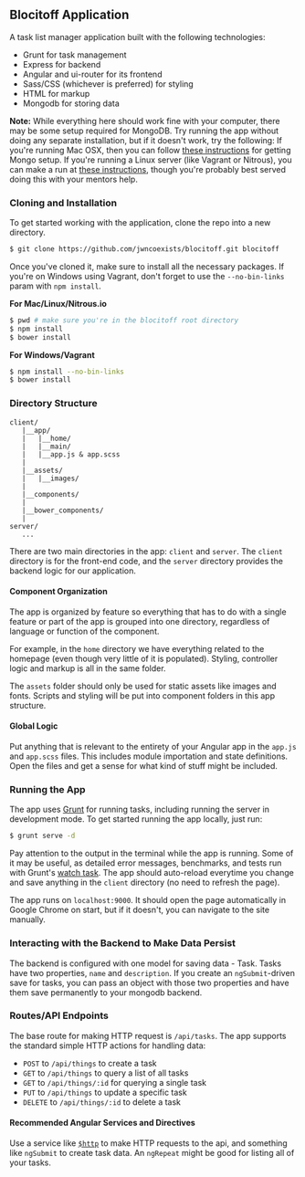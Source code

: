 ## Blocitoff Application

A task list manager application built with the following technologies:

- Grunt for task management
- Express for backend
- Angular and ui-router for its frontend
- Sass/CSS (whichever is preferred) for styling
- HTML for markup
- Mongodb for storing data

__Note:__ While everything here should work fine with your computer, there may be some setup required for MongoDB. Try running the app without doing any separate installation, but if it doesn't work, try the following: If you're running Mac OSX, then you can follow [these instructions](http://docs.mongodb.org/manual/tutorial/install-mongodb-on-os-x/) for getting Mongo setup. If you're running a Linux server (like Vagrant or Nitrous), you can make a run at [these instructions](http://docs.mongodb.org/manual/tutorial/install-mongodb-on-ubuntu/), though you're probably best served doing this with your mentors help.

### Cloning and Installation

To get started working with the application, clone the repo into a new directory.

```bash
$ git clone https://github.com/jwncoexists/blocitoff.git blocitoff
```

Once you've cloned it, make sure to install all the necessary packages. If you're on Windows using Vagrant, don't forget to use the `--no-bin-links` param with `npm install`.

__For Mac/Linux/Nitrous.io__

```bash
$ pwd # make sure you're in the blocitoff root directory
$ npm install
$ bower install
```

__For Windows/Vagrant__

```bash
$ npm install --no-bin-links
$ bower install
```

### Directory Structure

```
client/
   |__app/
   |   |__home/
   |   |__main/
   |   |__app.js & app.scss
   |
   |__assets/
   |   |__images/
   |
   |__components/
   |
   |__bower_components/
   |
server/
   ...
```

There are two main directories in the app: `client` and `server`. The  `client` directory is for the front-end code, and the `server` directory provides the backend logic for our application.

#### Component Organization

The app is organized by feature so everything that has to do with a single feature or part of the app is grouped into one directory, regardless of language or function of the component.

For example, in the `home` directory we have everything related to the homepage (even though very little of it is populated). Styling, controller logic and markup is all in the same folder.

The `assets` folder should only be used for static assets like images and fonts. Scripts and styling will be put into component folders in this app structure.

#### Global Logic

Put anything that is relevant to the entirety of your Angular app in the `app.js` and `app.scss` files. This includes module importation and state definitions. Open the files and get a sense for what kind of stuff might be included.


### Running the App

The app uses [Grunt](http://gruntjs.com/) for running tasks, including running the server in development mode. To get started running the app locally, just run:

```bash
$ grunt serve -d
```

Pay attention to the output in the terminal while the app is running. Some of it may be useful, as detailed error messages, benchmarks, and tests run with Grunt's [watch task](https://github.com/gruntjs/grunt-contrib-watch). The app should auto-reload everytime you change and save anything in the `client` directory (no need to refresh the page).

The app runs on `localhost:9000`. It should open the page automatically in Google Chrome on start, but if it doesn't, you can navigate to the site manually.

### Interacting with the Backend to Make Data Persist

The backend is configured with one model for saving data - Task. Tasks have two properties, `name` and `description`. If you create an `ngSubmit`-driven save for tasks, you can pass an object with those two properties and have them save permanently to your mongodb backend.

### Routes/API Endpoints

The base route for making HTTP request is `/api/tasks`. The app supports the standard simple HTTP actions for handling data:

- `POST` to `/api/things` to create a task
- `GET` to `/api/things` to query a list of all tasks
- `GET` to `/api/things/:id` for querying a single task
- `PUT` to `/api/things` to update a specific task
- `DELETE` to `/api/things/:id` to delete a task

#### Recommended Angular Services and Directives

Use a service like [`$http`](https://docs.angularjs.org/api/ng/service/$http) to make HTTP requests to the api, and something like `ngSubmit` to create task data. An `ngRepeat` might be good for listing all of your tasks.
